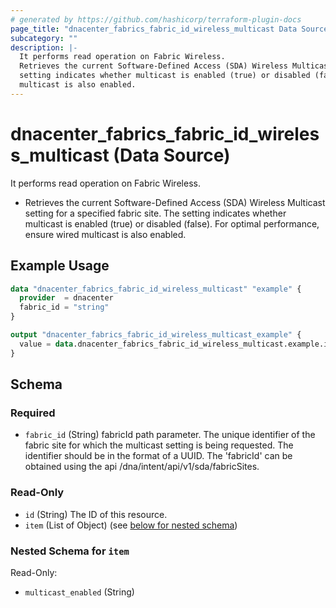 ```yaml
---
# generated by https://github.com/hashicorp/terraform-plugin-docs
page_title: "dnacenter_fabrics_fabric_id_wireless_multicast Data Source - terraform-provider-dnacenter"
subcategory: ""
description: |-
  It performs read operation on Fabric Wireless.
  Retrieves the current Software-Defined Access (SDA) Wireless Multicast setting for a specified fabric site. The
  setting indicates whether multicast is enabled (true) or disabled (false). For optimal performance, ensure wired
  multicast is also enabled.
---
```


# dnacenter_fabrics_fabric_id_wireless_multicast (Data Source)

It performs read operation on Fabric Wireless.

- Retrieves the current Software-Defined Access (SDA) Wireless Multicast setting for a specified fabric site. The
setting indicates whether multicast is enabled (true) or disabled (false). For optimal performance, ensure wired
multicast is also enabled.

## Example Usage

```terraform
data "dnacenter_fabrics_fabric_id_wireless_multicast" "example" {
  provider  = dnacenter
  fabric_id = "string"
}

output "dnacenter_fabrics_fabric_id_wireless_multicast_example" {
  value = data.dnacenter_fabrics_fabric_id_wireless_multicast.example.item
}
```

<!-- schema generated by tfplugindocs -->
## Schema

### Required

- `fabric_id` (String) fabricId path parameter. The unique identifier of the fabric site for which the multicast setting is being requested. The identifier should be in the format of a UUID. The 'fabricId' can be obtained using the api /dna/intent/api/v1/sda/fabricSites.

### Read-Only

- `id` (String) The ID of this resource.
- `item` (List of Object) (see [below for nested schema](#nestedatt--item))

<a id="nestedatt--item"></a>
### Nested Schema for `item`

Read-Only:

- `multicast_enabled` (String)
